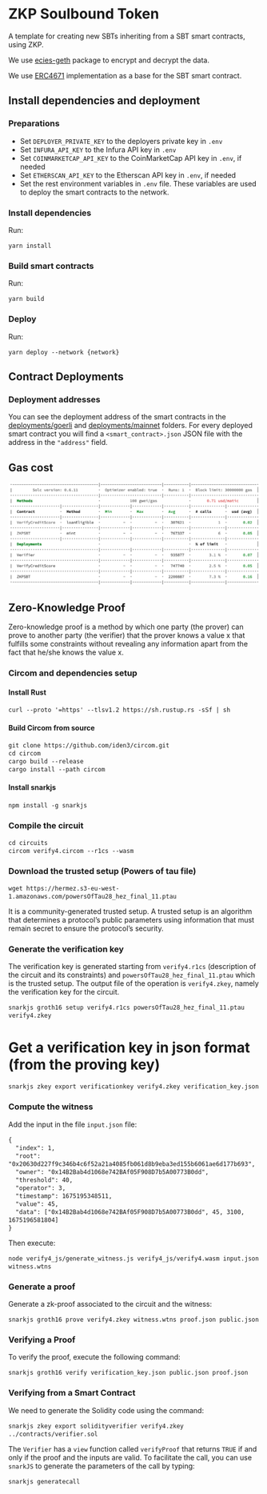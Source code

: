 # ZKP Soulbound Token

A template for creating new SBTs inheriting from a SBT smart contracts, using ZKP.

We use [ecies-geth](https://www.npmjs.com/package/ecies-geth) package to encrypt and decrypt the data.

We use [ERC4671](https://github.com/ethereum/EIPs/blob/master/assets/eip-4671/ERC4671.sol) implementation as a base for the SBT smart contract.

## Install dependencies and deployment

### Preparations

* Set `DEPLOYER_PRIVATE_KEY` to the deployers private key in `.env`
* Set `INFURA_API_KEY` to the Infura API key in `.env`
* Set `COINMARKETCAP_API_KEY` to the CoinMarketCap API key in `.env`, if needed
* Set `ETHERSCAN_API_KEY` to the Etherscan API key in `.env`, if needed
* Set the rest environment variables in `.env` file. These variables are used to deploy the smart contracts to the network.

### Install dependencies

Run:
```
yarn install
```

### Build smart contracts

Run:
```
yarn build
```

### Deploy

Run:
```
yarn deploy --network {network}
```

## Contract Deployments

### Deployment addresses

You can see the deployment address of the smart contracts in the [deployments/goerli](deployments/goerli) and [deployments/mainnet](deployments/mainnet) folders. For every deployed smart contract you will find a `<smart_contract>.json` JSON file with the address in the `"address"` field.

## Gas cost

![Gas cost](gascost.png)

## Zero-Knowledge Proof

Zero-knowledge proof is a method by which one party (the prover) can prove to another party (the verifier) that the prover knows a value x that fulfills some constraints without revealing any information apart from the fact that he/she knows the value x.

### Circom and dependencies setup

#### Install Rust

```
curl --proto '=https' --tlsv1.2 https://sh.rustup.rs -sSf | sh
```

#### Build Circom from source

```
git clone https://github.com/iden3/circom.git
cd circom
cargo build --release
cargo install --path circom
```

#### Install snarkjs

```
npm install -g snarkjs
```

### Compile the circuit

```
cd circuits
circom verify4.circom --r1cs --wasm
```

### Download the trusted setup (Powers of tau file)

```
wget https://hermez.s3-eu-west-1.amazonaws.com/powersOfTau28_hez_final_11.ptau
```

It is a community-generated trusted setup. A trusted setup is an algorithm that determines a protocol’s public parameters using information that must remain secret to ensure the protocol’s security.

### Generate the verification key

The verification key is generated starting from `verify4.r1cs` (description of the circuit and its constraints) and `powersOfTau28_hez_final_11.ptau` which is the trusted setup. The output file of the operation is `verify4.zkey`, namely the verification key for the circuit.

```
snarkjs groth16 setup verify4.r1cs powersOfTau28_hez_final_11.ptau verify4.zkey
```

# Get a verification key in json format (from the proving key)

```
snarkjs zkey export verificationkey verify4.zkey verification_key.json
```

### Compute the witness

Add the input in the file `input.json` file:
```
{
  "index": 1,
  "root": "0x20630d227f9c346b4c6f52a21a4085fb061d8b9eba3ed155b6061ae6d177b693",
  "owner": "0x14B2Bab4d1068e742BAf05F908D7b5A00773B0dd",
  "threshold": 40,
  "operator": 3,
  "timestamp": 1675195348511,
  "value": 45,
  "data": ["0x14B2Bab4d1068e742BAf05F908D7b5A00773B0dd", 45, 3100, 1675196581804]
}
```

Then execute:
```
node verify4_js/generate_witness.js verify4_js/verify4.wasm input.json witness.wtns
```

### Generate a proof

Generate a zk-proof associated to the circuit and the witness:
```
snarkjs groth16 prove verify4.zkey witness.wtns proof.json public.json
```

### Verifying a Proof

To verify the proof, execute the following command:
```
snarkjs groth16 verify verification_key.json public.json proof.json
```

### Verifying from a Smart Contract

We need to generate the Solidity code using the command:
```
snarkjs zkey export solidityverifier verify4.zkey ../contracts/verifier.sol
```

The `Verifier` has a `view` function called `verifyProof` that returns `TRUE` if and only if the proof and the inputs are valid. To facilitate the call, you can use `snarkJS` to generate the parameters of the call by typing:

```
snarkjs generatecall
```
